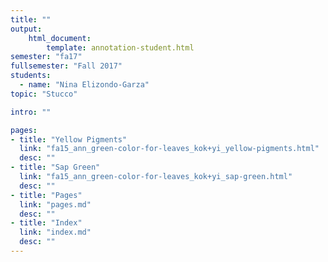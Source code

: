 ```yaml
---
title: ""
output:
    html_document:
        template: annotation-student.html
semester: "fa17"
fullsemester: "Fall 2017"
students:
  - name: "Nina Elizondo-Garza"
topic: "Stucco"

intro: ""

pages:
- title: "Yellow Pigments"
  link: "fa15_ann_green-color-for-leaves_kok+yi_yellow-pigments.html"
  desc: ""
- title: "Sap Green"
  link: "fa15_ann_green-color-for-leaves_kok+yi_sap-green.html"
  desc: ""
- title: "Pages"
  link: "pages.md"
  desc: ""
- title: "Index"
  link: "index.md"
  desc: ""
---
```

